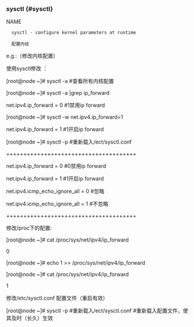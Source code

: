 ### sysctl {#sysctl}

NAME

      sysctl - configure kernel parameters at runtime

      配置内核

e.g.:（修改内核配置）

使用sysctl修改 ：

[root@node ~]# sysctl -a  #查看所有内核配置

[root@node ~]# sysctl -a |grep ip_forward

net.ipv4.ip_forward = 0    #1禁用ip forward

[root@node ~]# sysctl -w net.ipv4.ip_forward=1

net.ipv4.ip_forward = 1    #1开启ip forward

[root@node ~]# sysctl -p  #重新载入/ect/sysctl.conf

++++++++++++++++++++++++++++++++++++++

net.ipv4.ip_forward = 0    #0禁用ip forward

net.ipv4.ip_forward = 1    #1开启ip forward

net.ipv4.icmp_echo_ignore_all = 0  #忽略

net.ipv4.icmp_echo_ignore_all = 1  #不忽略

++++++++++++++++++++++++++++++++++++++

修改/proc下的配置:

[root@node ~]# cat /proc/sys/net/ipv4/ip_forward

0

[root@node ~]# echo 1 &gt;&gt; /proc/sys/net/ipv4/ip_forward    

[root@node ~]# cat /proc/sys/net/ipv4/ip_forward      

1

修改/etc/sysctl.conf 配置文件（重启有效）

[root@node ~]# sysctl -p  #重新载入/ect/sysctl.conf    #重新载入配置文件，使其及时（长久）生效
